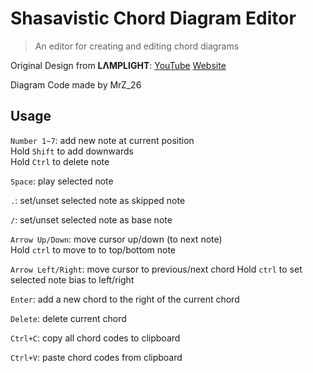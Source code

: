 # Shasavistic Chord Diagram Editor

> An editor for creating and editing chord diagrams

Original Design from **LΛMPLIGHT**:
[YouTube](https://www.youtube.com/@L4MPLIGHT)
[Website](https://lamplight0.sakura.ne.jp/a/)

Diagram Code made by MrZ_26

## Usage

`Number 1~7`: add new note at current position  
Hold `Shift` to add downwards  
Hold `Ctrl` to delete note

`Space`: play selected note

`.`: set/unset selected note as skipped note

`/`: set/unset selected note as base note

`Arrow Up/Down`: move cursor up/down (to next note)  
Hold `ctrl` to move to to top/bottom note

`Arrow Left/Right`: move cursor to previous/next chord
Hold `ctrl` to set selected note bias to left/right

`Enter`: add a new chord to the right of the current chord

`Delete`: delete current chord

`Ctrl+C`: copy all chord codes to clipboard

`Ctrl+V`: paste chord codes from clipboard
